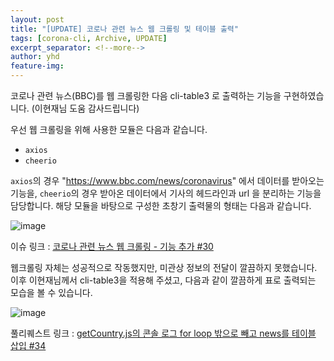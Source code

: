```yaml
---
layout: post
title: "[UPDATE] 코로나 관련 뉴스 웹 크롤링 및 테이블 출력"
tags: [corona-cli, Archive, UPDATE]
excerpt_separator: <!--more-->
author: yhd
feature-img: 
---
```


코로나 관련 뉴스(BBC)를 웹 크롤링한 다음 cli-table3 로 출력하는 기능을 구현하였습니다. (이현재님 도움 감사드립니다)

<!--more-->

우선 웹 크롤링을 위해 사용한 모듈은 다음과 같습니다.

- `axios`
- `cheerio`

`axios`의 경우 "https://www.bbc.com/news/coronavirus" 에서 데이터를 받아오는 기능을,
`cheerio`의 경우 받아온 데이터에서 기사의 헤드라인과 url 을 분리하는 기능을 담당합니다.
해당 모듈을 바탕으로 구성한 초창기 출력물의 형태는 다음과 같습니다.


![image](https://user-images.githubusercontent.com/37038105/100541316-7ed7a400-3286-11eb-8901-62f1271b6353.png)

이슈 링크 : [코로나 관련 뉴스 웹 크롤링 - 기능 추가 #30](https://github.com/20-2-SKKU-OSS/2020-2-OSS-2/issues/30)


웹크롤링 자체는 성공적으로 작동했지만, 미관상 정보의 전달이 깔끔하지 못했습니다.
이후 이현재님께서 cli-table3을 적용해 주셨고, 다음과 같이 깔끔하게 표로 출력되는 모습을 볼 수 있습니다.

![image](https://user-images.githubusercontent.com/37038105/100690788-a59ef300-33ca-11eb-9243-f36a8c0de8ce.png)

풀리퀘스트 링크 : [getCountry.js의 콘솔 로그 for loop 밖으로 빼고 news를 테이블 삽입 #34](https://github.com/20-2-SKKU-OSS/2020-2-OSS-2/pull/34)
